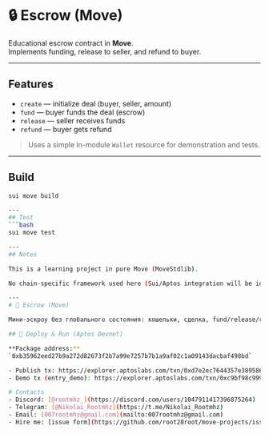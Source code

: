 # 🔒 Escrow (Move)

Educational escrow contract in **Move**.  
Implements funding, release to seller, and refund to buyer.

---

## Features
- `create` — initialize deal (buyer, seller, amount)
- `fund` — buyer funds the deal (escrow)
- `release` — seller receives funds
- `refund` — buyer gets refund

> Uses a simple in-module `Wallet` resource for demonstration and tests.

---

## Build
```bash
sui move build

---
## Test
```bash
sui move test

---
## Notes

This is a learning project in pure Move (MoveStdlib).

No chain-specific framework used here (Sui/Aptos integration will be in separate projects).

---
# 🔐 Escrow (Move)

Мини-эскроу без глобального состояния: кошельки, сделка, fund/release/refund.

## 🚀 Deploy & Run (Aptos Devnet)

**Package address:**  
`0xb35962eed27b9a272d82673f2b7a99e7257b7b1a9af02c1a09143dacbaf498bd`

- Publish tx: https://explorer.aptoslabs.com/txn/0xd7e2ec7644357e389586b3d8b838d2035e510b36f81a583bdd14f248a7daf1ce?network=devnet
- Demo tx (entry_demo): https://explorer.aptoslabs.com/txn/0xc9bf98c9990ed8d5373774fdd0d1c0987064cc5d406f7e1576c6688643c07f4b?network=devnet

# Contacts
- Discord: [@rootmhz_](https://discord.com/users/1047911417396875264)
- Telegram: [@Nikolai_Rootmhz](https://t.me/Nikolai_Rootmhz)
- Email: [007rootmhz@gmail.com](mailto:007rootmhz@gmail.com)
- Hire me: [issue form](https://github.com/root28root/move-projects/issues/new?template=hire-me.yml)

